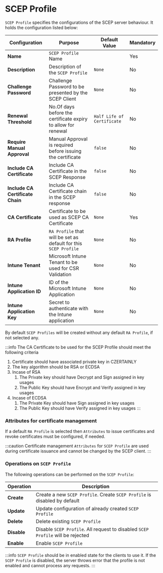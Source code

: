 # SCEP Profile

`SCEP Profile` specifies the configurations of the SCEP server behaviour. 
 It holds the configuration listed below:

| Configuration                                  | Purpose                                                                              | Default Value        | Mandatory                                     |
| ---------------------------------------------- | ------------------------------------------------------------------------------------ | -------------------- | --------------------------------------------- |
| **Name**                                           | `SCEP Profile` Name                                                                  |                      | <span class="badge badge--success">Yes</span> |
| **Description**                                    | Description of the `SCEP Profile`                                                   | `None`               | <span class="badge badge--danger">No</span>   |
| **Challenge Password**                           | Challenge Password to be presented by the SCEP Client                                 | `None`               | <span class="badge badge--danger">No</span>   |
| **Renewal Threshold**                                    | No.Of days before the certificate expiry to allow for renewal                                        | `Half Life of Certificate`               | <span class="badge badge--danger">No</span>   |
| **Require Manual Approval**                                | Manual Approval is required before issuing the certificate                                   | `false` | <span class="badge badge--danger">No</span>   |
| **Include CA Certificate**                              | Include CA Certificate in the SCEP Response                                               | `false`                 | <span class="badge badge--danger">No</span>   |
| **Include CA Certificate Chain**                                 | Include CA Certificate chain in the SCEP response                                    | `false`                 | <span class="badge badge--danger">No</span>   |
| **CA Certificate**                                       | Certificate to be used as SCEP CA Certificate                                                                       | `None`           | <span class="badge badge--success">Yes</span>   |
| **RA Profile**                                     | `RA Profile` that will be set as default for this `SCEP Profile`                | `None`               | <span class="badge badge--danger">No</span>   |
| **Intune Tenant**                                     | Microsoft Intune Tenant to be used for CSR Validation             | `None`               | <span class="badge badge--danger">No</span>   |
| **Intune Application ID**                                 | ID of the Microsoft Intune Application                | `None`               | <span class="badge badge--danger">No</span>   |
| **Intune Application Key**                                     | Secret to authenticate with the Intune application                | `None`               | <span class="badge badge--danger">No</span>   |

By default `SCEP Profiles` will be created without any default `RA Profile`, if not selected any.

:::info
The CA Certificate to be used for the SCEP Profile should meet the following criteria

1. Certificate should have associated private key in CZERTAINLY
2. The key algorithm should be RSA or ECDSA
3. Incase of RSA
   1. The Private key should have Decrypt and Sign assigned in key usages
   2. The Public Key should have Encrypt and Verify assigned in key usages
4. Incase of ECDSA
   1. The Private Key should have Sign assigned in key usages
   2. The Public Key should have Verify assigned in key usages
:::

### Attributes for certificate management

If a default `RA Profile` is selected then `Attributes` to issue certificates and revoke certificates must be configured, if needed.

:::caution
Certificate management `Attributes` for `SCEP Profile` are used during certificate issuance and cannot be changed by the SCEP client.
:::

### Operations on `SCEP Profile`

The following operations can be performed on the `SCEP Profile`:

| Operation | Description |
| --------- | ----------- |
| **Create** | Create a new `SCEP Profile`. Create `SCEP Profile` is disabled by default |
| **Update**   | Update configuration of already created `SCEP Profile` |
| **Delete**   | Delete existing `SCEP Profile` |
| **Disable**   | Disable `SCEP Profile`. All request to disabled `SCEP Profile` will be rejected |
| **Enable**   | Enable `SCEP Profile`|

:::info
`SCEP Profile` should be in enabled state for the clients to use it. If the `SCEP Profile` is disabled, the server throws error that the profile is not enabled and cannot process any requests.
:::
